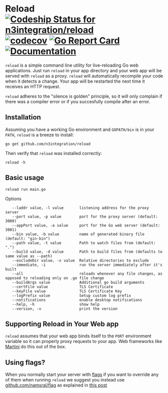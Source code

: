 Reload [ ![Codeship Status for n3integration/reload](https://app.codeship.com/projects/89707150-4e72-0136-7326-322e9f850b54/status?branch=master)](https://app.codeship.com/projects/293485)
[![codecov](https://codecov.io/gh/n3integration/reload/branch/master/graph/badge.svg)](https://codecov.io/gh/n3integration/reload)
[![Go Report Card](https://goreportcard.com/badge/github.com/n3integration/reload)](https://goreportcard.com/report/github.com/n3integration/reload)
[![Documentation](https://godoc.org/github.com/n3integration/reload?status.svg)](http://godoc.org/github.com/n3integration/reload)
========

`reload` is a simple command line utility for live-reloading Go web applications.
Just run `reload` in your app directory and your web app will be served with
`reload` as a proxy. `reload` will automatically recompile your code when it
detects a change. Your app will be restarted the next time it receives an
HTTP request.

`reload` adheres to the "silence is golden" principle, so it will only complain
if there was a compiler error or if you succesfully compile after an error.

## Installation

Assuming you have a working Go environment and `GOPATH/bin` is in your
`PATH`, `reload` is a breeze to install:

```shell
go get github.com/n3integration/reload
```

Then verify that `reload` was installed correctly:

```shell
reload -h
```
## Basic usage
```shell
reload run main.go
```
Options
```
   --laddr value, -l value       listening address for the proxy server
   --port value, -p value        port for the proxy server (default: 3000)
   --appPort value, -a value     port for the Go web server (default: 3001)
   --bin value, -b value         name of generated binary file (default: "gin-bin")
   --path value, -t value        Path to watch files from (default: ".")
   --build value, -d value       Path to build files from (defaults to same value as --path)
   --excludeDir value, -x value  Relative directories to exclude
   --immediate, -i               run the server immediately after it's built
   --all                         reloads whenever any file changes, as opposed to reloading only on .go file change
   --buildArgs value             Additional go build arguments
   --certFile value              TLS Certificate
   --keyFile value               TLS Certificate Key
   --logPrefix value             Setup custom log prefix
   --notifications               enable desktop notifications
   --help, -h                    show help
   --version, -v                 print the version
```

## Supporting Reload in Your Web app
`reload` assumes that your web app binds itself to the `PORT` environment
variable so it can properly proxy requests to your app. Web frameworks
like [Martini](http://github.com/codegangsta/martini) do this out of
the box.

## Using flags?
When you normally start your server with [flags](https://godoc.org/flag)
if you want to override any of them when running `reload` we suggest you
instead use [github.com/namsral/flag](https://github.com/namsral/flag)
as explained in [this post](http://stackoverflow.com/questions/24873883/organizing-environment-variables-golang/28160665#28160665)
